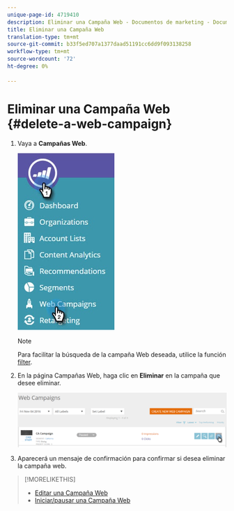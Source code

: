 ```yaml
---
unique-page-id: 4719410
description: Eliminar una Campaña Web - Documentos de marketing - Documentación del producto
title: Eliminar una Campaña Web
translation-type: tm+mt
source-git-commit: b33f5ed707a1377daad51191cc6dd9f093138258
workflow-type: tm+mt
source-wordcount: '72'
ht-degree: 0%

---
```



# Eliminar una Campaña Web {#delete-a-web-campaign}

1. Vaya a **Campañas Web**.

   ![](assets/web-campaigns-hand-3.jpg)

   >[!NOTE]
   >
   >Para facilitar la búsqueda de la campaña Web deseada, utilice la función [filter](/help/marketo/product-docs/web-personalization/working-with-web-campaigns/filter-web-campaigns.md).

1. En la página Campañas Web, haga clic en **Eliminar** en la campaña que desee eliminar.

   ![](assets/web-campaigns-1-delete-hand-1.png)

1. Aparecerá un mensaje de confirmación para confirmar si desea eliminar la campaña web.

>[!MORELIKETHIS]
>
>* [Editar una Campaña Web](/help/marketo/product-docs/web-personalization/working-with-web-campaigns/edit-an-existing-web-campaign.md)
>* [Iniciar/pausar una Campaña Web](/help/marketo/product-docs/web-personalization/working-with-web-campaigns/launch-pause-a-web-campaign.md)

